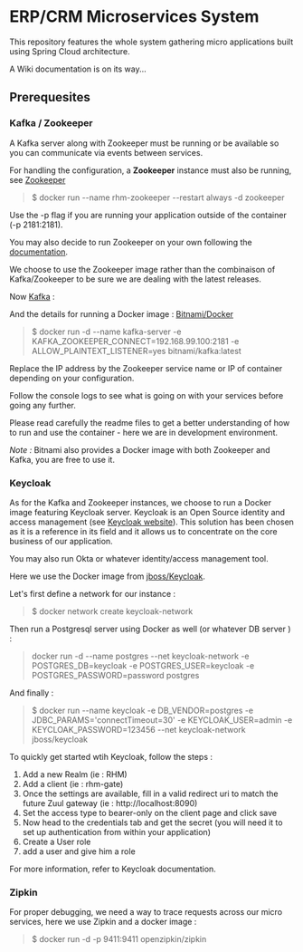 # ERP/CRM Microservices System

This repository features the whole system gathering micro applications built using Spring Cloud architecture.

A Wiki documentation is on its way...


## Prerequesites

### Kafka / Zookeeper

A Kafka server along with Zookeeper must be running or be available so you can communicate via events between services.

For handling the configuration, a **Zookeeper** instance must also be running, see [Zookeeper](https://hub.docker.com/_/zookeeper/)

> $ docker run --name rhm-zookeeper --restart always -d zookeeper

Use the -p flag if you are running your application outside of the container (-p 2181:2181).

You may also decide to run Zookeeper on your own following the [documentation](https://zookeeper.apache.org/doc/current/zookeeperStarted.html).


We choose to use the Zookeeper image rather than the combinaison of Kafka/Zookeeper to be sure we are dealing with the latest releases.

Now [Kafka](https://kafka.apache.org/intro) :

And the details for running a Docker image : [Bitnami/Docker](https://hub.docker.com/r/bitnami/kafka/)

> $ docker run -d --name kafka-server -e KAFKA_ZOOKEEPER_CONNECT=192.168.99.100:2181 -e ALLOW_PLAINTEXT_LISTENER=yes bitnami/kafka:latest

Replace the IP address by the Zookeeper service name or IP of container depending on your configuration.

Follow the console logs to see what is going on with your services before going any further.

Please read carefully the readme files to get a better understanding of how to run and use the container - here we are in development environment.

*Note :*
    Bitnami also provides a Docker image with both Zookeeper and Kafka, you are free to use it.
   
### Keycloak

As for the Kafka and Zookeeper instances, we choose to run a Docker image featuring Keycloak server.
Keycloak is an Open Source identity and access management (see [Keycloak website](https://www.keycloak.org/)). 
This solution has been chosen as it is a reference in its field and it allows us to concentrate on the core business of our application.

You may also run Okta or whatever identity/access management tool.

Here we use the Docker image from [jboss/Keycloak](https://hub.docker.com/r/jboss/keycloak).

Let's first define a network for our instance :

> $ docker network create keycloak-network

Then run a Postgresql server using Docker as well (or whatever DB server ) :

> docker run -d --name postgres --net keycloak-network -e POSTGRES_DB=keycloak -e POSTGRES_USER=keycloak -e POSTGRES_PASSWORD=password postgres

And finally :

> $ docker run --name keycloak -e DB_VENDOR=postgres -e JDBC_PARAMS='connectTimeout=30' -e KEYCLOAK_USER=admin -e KEYCLOAK_PASSWORD=123456 --net keycloak-network jboss/keycloak


To quickly get started wtih Keycloak, follow the steps :

   1. Add a new Realm (ie : RHM)
   2. Add a client (ie : rhm-gate)
   3. Once the settings are available, fill in a valid redirect uri to match the future Zuul gateway (ie : http://localhost:8090)
   4. Set the access type to bearer-only on the client page and click save
   5. Now head to the credentials tab and get the secret (you will need it to set up authentication from within your application)
   6. Create a User role
   7. add a user and give him a role
   
For more information, refer to Keycloak documentation.

### Zipkin

For proper debugging, we need a way to trace requests across our micro services, here we use Zipkin and a docker image :

> $ docker run -d -p 9411:9411 openzipkin/zipkin

